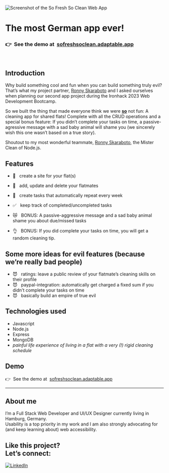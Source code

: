 ![Screenshot of the So Fresh So Clean Web App](https://github.com/fraulueneburg/so-fresh-so-clean/assets/122455194/421716cd-ff7c-4073-8cda-cd6e20c341cd)


# The most German app ever!

### <span aria-hidden="true">👉&nbsp;&nbsp;</span>See the demo at&nbsp;&nbsp;[sofreshsoclean.adaptable.app](https://https://sofreshsoclean.adaptable.app/)

<br />

## Introduction

Why build something cool and fun when you can build something truly evil? That’s what my project partner, [Ronny Skaraboto](https://github.com/RonnySk) and I asked ourselves when planning our second app project during the Ironhack 2023 Web Development Bootcamp.

So we built the thing that made everyone think we were <u><strong>so</strong></u> not fun: A cleaning app for shared flats! Complete with all the CRUD operations and a special bonus feature: If you didn’t complete your tasks on time, a passive-agressive message with a sad baby animal will shame you (we sincerely wish this one wasn’t based on a true story).

Shoutout to my most wonderful teammate, [Ronny Skaraboto](https://github.com/RonnySk), the Mister Clean of Node.js.

## Features

- <span aria-hidden="true">🧹&nbsp;&nbsp; </span>create a site for your flat(s)
- <span aria-hidden="true">🧼&nbsp;&nbsp; </span>add, update and delete your flatmates
- <span aria-hidden="true">🤩&nbsp;&nbsp; </span>create tasks that automatically repeat every week
- <span aria-hidden="true">✅&nbsp;&nbsp; </span>keep track of completed/uncompleted tasks

- <span aria-hidden="true">😿&nbsp;&nbsp; </span>BONUS: A passive-aggressive message and a sad baby animal shame you about due/missed tasks
- <span aria-hidden="true">👌&nbsp;&nbsp; </span>BONUS: If you did complete your tasks on time, you will get a random cleaning tip.

## Some more ideas for evil features (because we’re really bad people)

- <span aria-hidden="true">😈&nbsp;&nbsp; </span>ratings: leave a public review of your flatmate’s cleaning skills on their profile
- <span aria-hidden="true">😈&nbsp;&nbsp; </span>paypal-integration: automatically get charged a fixed sum if you didn’t complete your tasks on time
- <span aria-hidden="true">😈&nbsp;&nbsp; </span>basically build an empire of true evil

## Technologies used

- Javascript
- Node.js
- Express
- MongoDB
- *painful life experience of living in a flat with a very (!) rigid cleaning schedule*

## Demo

<span aria-hidden="true">👉&nbsp;&nbsp;</span>See the demo at&nbsp;&nbsp;[sofreshsoclean.adaptable.app](https://https://sofreshsoclean.adaptable.app/)

---

## About me

I’m a Full Stack Web Developer and UI/UX Designer currently living in Hamburg, Germany.  
Usability is a top priority in my work and I am also strongly advocating for (and keep learning about) web accessibility.

## Like this project? <br />Let’s connect:

<a href="https://linkedin.com/in/fraulueneburg" target="_blank">
<img alt="LinkedIn" src="https://img.shields.io/badge/-linkedin-1572B6?&style=for-the-badge&logo=css3&logoColor=white" />
</a>
